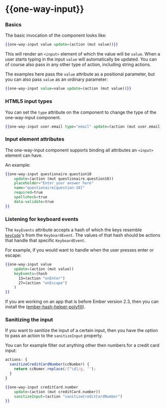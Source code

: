 # {{one-way-input}}

### Basics

The basic invocation of the component looks like:

```hbs
{{one-way-input value update=(action (mut value))}}
```

This will render an `<input>` element of which the value will be `value`. When
a user starts typing in the input `value` will automatically be updated. You can
of course also pass in any other type of action, including string actions.

The examples here pass the `value` attribute as a positional parameter, but you
can also pass `value` as an ordinary parameter:

```hbs
{{one-way-input value=value update=(action (mut value))}}
```

### HTML5 input types

You can set the `type` attribute on the component to change the type of the
one-way-input component.

```hbs
{{one-way-input user.email type="email" update=(action (mut user.email))}}
```

### Input element attributes

The one-way-input component supports binding all attributes an `<input>` element
can have.

An example:

```hbs
{{one-way-input questionaire.question10
    update=(action (mut questionaire.question10))
    placeholder="Enter your answer here"
    name="questionaire[question-10]"
    required=true
    spellcheck=true
    data-validate=true
}}
```

### Listening for keyboard events

The `keyEvents` attribute accepts a hash of which the keys resemble
[`keyCode`](https://developer.mozilla.org/en-US/docs/Web/API/KeyboardEvent/keyCode)'s
from the `KeyboardEvent`. The values of that hash should be actions that handle
that specific `KeyboardEvent`.

For example, if you would want to handle when the user presses enter or escape:

```hbs
{{one-way-input value
    update=(action (mut value))
    keyEvents=(hash
      13=(action "onEnter")
      27=(action "onEscape")
    )
}}
```

If you are working on an app that is before Ember version 2.3, then you can
install the ([ember-hash-helper-polyfill](https://github.com/cibernox/ember-hash-helper-polyfill)).

### Sanitizing the input

If you want to sanitize the input of a certain input, then you have the option
to pass an action to the `sanitizeInput` property.

You can for example filter out anything other then numbers for a credit card
input:

```js
actions: {
  sanitizeCreditCardNumber(ccNumber) {
    return ccNumer.replace(/[^\d]/g, '');
  }
}
```

```hbs
{{one-way-input creditCard.number
    update=(action (mut creditCard.number))
    sanitizeInput=(action "sanitizeCreditCardNumber")
}}
```
